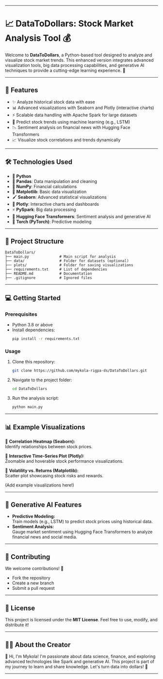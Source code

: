 
---

# 📈 DataToDollars: Stock Market Analysis Tool 💰

Welcome to **DataToDollars**, a Python-based tool designed to analyze and visualize stock market trends. This enhanced version integrates advanced visualization tools, big data processing capabilities, and generative AI techniques to provide a cutting-edge learning experience. 🌟

---

## 🚀 Features
- ✨ Analyze historical stock data with ease  
- 📊 Advanced visualizations with Seaborn and Plotly (interactive charts)  
- ⚡ Scalable data handling with Apache Spark for large datasets  
- 🤖 Predict stock trends using machine learning (e.g., LSTM)  
- 📉 Sentiment analysis on financial news with Hugging Face Transformers  
- 📈 Visualize stock correlations and trends dynamically  

---

## 🛠️ Technologies Used
- 🐍 **Python**
- 🐼 **Pandas**: Data manipulation and cleaning
- 🔢 **NumPy**: Financial calculations
- 🎨 **Matplotlib**: Basic data visualization
- 🖌️ **Seaborn**: Advanced statistical visualizations
- 🌟 **Plotly**: Interactive charts and dashboards
- ⚡ **PySpark**: Big data processing
- 🤖 **Hugging Face Transformers**: Sentiment analysis and generative AI
- 🔮 **Torch (PyTorch)**: Predictive modeling

---

## 📂 Project Structure
```
DataToDollars/
├── main.py              # Main script for analysis
├── data/                # Folder for datasets (optional)
├── plots/               # Folder for saving visualizations
├── requirements.txt     # List of dependencies
├── README.md            # Documentation
├── .gitignore           # Ignored files
```

---

## 💻 Getting Started
### Prerequisites
- Python 3.8 or above
- Install dependencies:
  ```bash
  pip install -r requirements.txt
  ```

### Usage
1. Clone this repository:
   ```bash
   git clone https://github.com/mykola-rigpa-ds/DataToDollars.git
   ```
2. Navigate to the project folder:
   ```bash
   cd DataToDollars
   ```
3. Run the analysis script:
   ```bash
   python main.py
   ```

---

## 📊 Example Visualizations
📍 **Correlation Heatmap (Seaborn):**  
Identify relationships between stock prices.

📍 **Interactive Time-Series Plot (Plotly):**  
Zoomable and hoverable stock performance visualizations.

📍 **Volatility vs. Returns (Matplotlib):**  
Scatter plot showcasing stock risks and rewards.

(Add example visualizations here!)

---

## 🤖 Generative AI Features
- **Predictive Modeling:**  
  Train models (e.g., LSTM) to predict stock prices using historical data.
- **Sentiment Analysis:**  
  Gauge market sentiment using Hugging Face Transformers to analyze financial news and social media.

---

## 🔗 Contributing
We welcome contributions! 🌟  
- Fork the repository  
- Create a new branch  
- Submit a pull request  

---

## 📜 License
This project is licensed under the **MIT License**. Feel free to use, modify, and distribute it!

---

## 🧑‍💻 About the Creator
👋 Hi, I'm Mykola! I'm passionate about data science, finance, and exploring advanced technologies like Spark and generative AI. This project is part of my journey to learn and share knowledge. Let's turn data into dollars! 💸  

---
